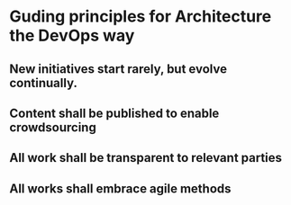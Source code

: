 <!--- Comment to exclude TOML from LeanPub
+++
date = "2016-05-31T20:48:37+02:00"
draft = false
title = " Guding principles"
tags = ["guide", "principles"]
categories = ["Manual"]
+++
--->
# Guding principles for Architecture the DevOps way  

## New initiatives start rarely, but evolve continually.

## Content shall be published to enable crowdsourcing

## All work shall be transparent to relevant parties

## All works shall embrace agile methods
